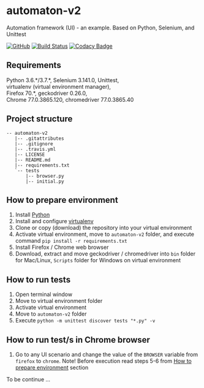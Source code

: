 # automaton-v2
Automation framework (UI) - an example. Based on Python, Selenium, and Unittest

[![GitHub](https://img.shields.io/github/license/mashape/apistatus.svg)](https://github.com/BurhanH/automaton-v2/blob/master/LICENSE)
[![Build Status](https://travis-ci.org/BurhanH/automaton-v2.svg?branch=master)](https://travis-ci.org/BurhanH/automaton-v2)
[![Codacy Badge](https://api.codacy.com/project/badge/Grade/d13a059853a54c64a33cd307b937996e)](https://app.codacy.com/app/BurhanH/automaton-v2?utm_source=github.com&utm_medium=referral&utm_content=BurhanH/automaton-v2&utm_campaign=Badge_Grade_Dashboard)

## Requirements
Python 3.6.\*\/3.7.\*, Selenium 3.141.0, Unittest, <br>
virtualenv (virtual environment manager), <br> 
Firefox 70.\*, geckodriver 0.26.0, <br>
Chrome 77.0.3865.120, chromedriver 77.0.3865.40 <br>

## Project structure
```text
-- automaton-v2
   |-- .gitattributes
   |-- .gitignore
   |-- .travis.yml
   |-- LICENSE
   |-- README.md
   |-- requirements.txt
   `-- tests
       |-- browser.py
       |-- initial.py
```

## How to prepare environment
1) Install [Python](https://www.python.org/downloads/)
2) Install and configure [virtualenv](https://packaging.python.org/guides/installing-using-pip-and-virtualenv/)
3) Clone or copy (download) the repository into your virtual environment
4) Activate virtual environment, move to `automaton-v2` folder, and execute command `pip install -r requirements.txt`
5) Install Firefox / Chrome web browser
6) Download, extract and move geckodriver / chromedriver into `bin` folder for Mac/Linux, `Scripts` folder for Windows on virtual environment

## How to run tests
1) Open terminal window
2) Move to virtual environment folder
3) Activate virtual environment
4) Move to `automaton-v2` folder
5) Execute `python -m unittest discover tests "*.py" -v`

## How to run test/s in Chrome browser
1) Go to any UI scenario and change the value of the `BROWSER` variable from `firefox` to `chrome`. Note! Before execution read steps 5-6 from [How to prepare environment](https://github.com/BurhanH/automaton-v2#how-to-prepare-environment) section

To be continue ...

